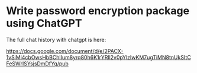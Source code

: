 # Write password encryption package using ChatGPT

The full chat history with chatgpt is here:

https://docs.google.com/document/d/e/2PACX-1vSiMi4cbOwsHbBChlIum8yrq80h6K1rYRll2v0pYlzIwKM7ugTiMN8tnUkSItCFeSWrISYsjsDmDfYq/pub
